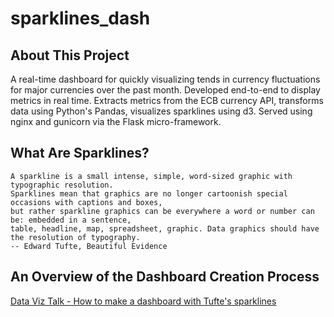 # sparklines_dash


## About This Project

A real-time dashboard for quickly visualizing tends in currency fluctuations for major currencies over the past month. Developed end-to-end to display metrics in real time. Extracts metrics from the ECB currency API, transforms data using Python's Pandas, visualizes sparklines using d3. Served using nginx and gunicorn via the Flask micro-framework.

## What Are Sparklines?

    A sparkline is a small intense, simple, word-sized graphic with typographic resolution.
    Sparklines mean that graphics are no longer cartoonish special occasions with captions and boxes,
    but rather sparkline graphics can be everywhere a word or number can be: embedded in a sentence,
    table, headline, map, spreadsheet, graphic. Data graphics should have the resolution of typography.
    -- Edward Tufte, Beautiful Evidence

## An Overview of the Dashboard Creation Process

[Data Viz Talk - How to  make a dashboard with Tufte's sparklines][1]

[1]:http://dataviztalk.blogspot.com/2016/01/how-to-make-dashboard-with-tuftes.html
